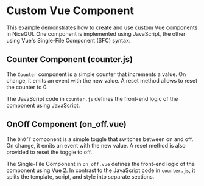 # Custom Vue Component

This example demonstrates how to create and use custom Vue components in NiceGUI.
One component is implemented using JavaScript, the other using Vue's Single-File Component (SFC) syntax.

## Counter Component (counter.js)

The `Counter` component is a simple counter that increments a value.
On change, it emits an event with the new value.
A reset method allows to reset the counter to 0.

The JavaScript code in `counter.js` defines the front-end logic of the component using JavaScript.

## OnOff Component (on_off.vue)

The `OnOff` component is a simple toggle that switches between on and off.
On change, it emits an event with the new value.
A reset method is also provided to reset the toggle to off.

The Single-File Component in `on_off.vue` defines the front-end logic of the component using Vue 2.
In contrast to the JavaScript code in `counter.js`, it splits the template, script, and style into separate sections.
